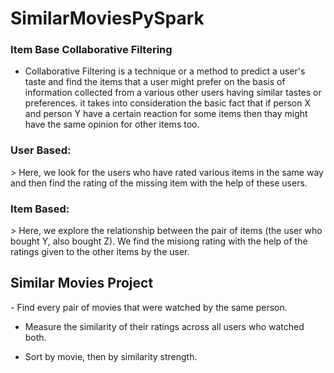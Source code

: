 # SimilarMoviesPySpark

### Item Base Collaborative Filtering
- Collaborative Filtering is a technique or a method to predict a user's taste and find the items that a user might prefer on the basis of information collected from a various other users having similar tastes or preferences.
it takes into consideration the basic fact that if person X and person Y have a certain reaction for some items then thay might have the same opinion for other items too.

<h3> User Based: </h3> 
> Here, we look for the users who have rated various items in the same way and then find the rating of the missing item with the help of these users.

<h3> Item Based: </h3> 
> Here, we explore the relationship between the pair of items (the user who bought Y, also bought Z). We find the misiong rating with the help of the ratings given to the other items by the user.

<h2> Similar Movies Project </h2>
- Find every pair of movies that were watched by the same person.

- Measure the similarity of their ratings across all users who watched both.

- Sort by movie, then by similarity strength.
